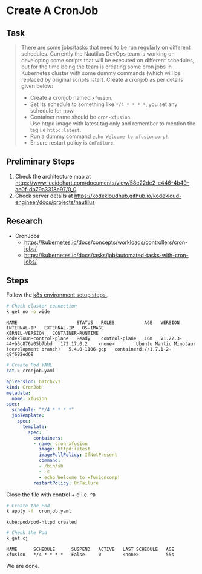 # Create A CronJob

## Task

> There are some jobs/tasks that need to be run regularly on different schedules. Currently the Nautilus DevOps team is working on developing some scripts that will be executed on different schedules, but for the time being the team is creating some cron jobs in Kubernetes cluster with some dummy commands (which will be replaced by original scripts later). Create a cronjob as per details given below:
>
> * Create a cronjob named `xfusion`.
> * Set Its schedule to something like `*/4 * * * *`, you set any schedule for now
> * Container name should be `cron-xfusion`.<br>Use httpd image with latest tag only and remember to mention the tag i.e `httpd:latest`.
> * Run a dummy command `echo Welcome to xfusioncorp!`.<br>
> * Ensure restart policy is `OnFailure`.

## Preliminary Steps

1. Check the architecture map at <https://www.lucidchart.com/documents/view/58e22de2-c446-4b49-ae0f-db79a3318e97/0_0>
2. Check server details at <https://kodekloudhub.github.io/kodekloud-engineer/docs/projects/nautilus>

## Research

* CronJobs
  * https://kubernetes.io/docs/concepts/workloads/controllers/cron-jobs/
  * https://kubernetes.io/docs/tasks/job/automated-tasks-with-cron-jobs/

## Steps

Follow the [k8s environment setup steps.](setup-k8s-env.md).

```bash
# Check cluster connection
k get no -o wide
```

```
NAME                      STATUS   ROLES           AGE   VERSION                     INTERNAL-IP   EXTERNAL-IP   OS-IMAGE                                      KERNEL-VERSION   CONTAINER-RUNTIME
kodekloud-control-plane   Ready    control-plane   16m   v1.27.3-44+b5c876a05b7bbd   172.17.0.2    <none>        Ubuntu Mantic Minotaur (development branch)   5.4.0-1106-gcp   containerd://1.7.1-2-g8f682ed69
```

```bash
# Create Pod YAML
cat > cronjob.yaml
```

```yaml
apiVersion: batch/v1
kind: CronJob
metadata:
  name: xfusion
spec:
  schedule: "*/4 * * * *"
  jobTemplate:
    spec:
      template:
        spec:
          containers:
          - name: cron-xfusion
            image: httpd:latest
            imagePullPolicy: IfNotPresent
            command:
            - /bin/sh
            - -c
            - echo Welcome to xfusioncorp!
          restartPolicy: OnFailure
```

Close the file with control + d i.e. `^D`


```bash
# Create the Pod
k apply -f  cronjob.yaml
```

```
kubecpod/pod-httpd created
```

```bash
# Check the Pod
k get cj
```

```
NAME      SCHEDULE      SUSPEND   ACTIVE   LAST SCHEDULE   AGE
xfusion   */4 * * * *   False     0        <none>          55s
```

We are done.
